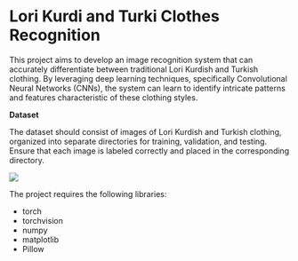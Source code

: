 # Lori Kurdi and Turki Clothes Recognition
This project aims to develop an image recognition system that can accurately differentiate between traditional Lori Kurdish and Turkish clothing. By leveraging deep learning techniques, specifically Convolutional Neural Networks (CNNs), the system can learn to identify intricate patterns and features characteristic of these clothing styles.

**Dataset**

The dataset should consist of images of Lori Kurdish and Turkish clothing, organized into separate directories for training, validation, and testing. Ensure that each image is labeled correctly and placed in the corresponding directory.

<img src="C:\Users\Mohammad\Desktop\output.png"/>


The project requires the following libraries:

- torch
- torchvision
- numpy
- matplotlib
- Pillow
